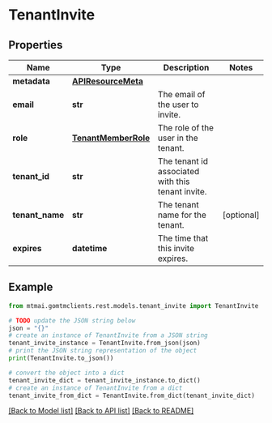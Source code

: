 # TenantInvite


## Properties

Name | Type | Description | Notes
------------ | ------------- | ------------- | -------------
**metadata** | [**APIResourceMeta**](APIResourceMeta.md) |  | 
**email** | **str** | The email of the user to invite. | 
**role** | [**TenantMemberRole**](TenantMemberRole.md) | The role of the user in the tenant. | 
**tenant_id** | **str** | The tenant id associated with this tenant invite. | 
**tenant_name** | **str** | The tenant name for the tenant. | [optional] 
**expires** | **datetime** | The time that this invite expires. | 

## Example

```python
from mtmai.gomtmclients.rest.models.tenant_invite import TenantInvite

# TODO update the JSON string below
json = "{}"
# create an instance of TenantInvite from a JSON string
tenant_invite_instance = TenantInvite.from_json(json)
# print the JSON string representation of the object
print(TenantInvite.to_json())

# convert the object into a dict
tenant_invite_dict = tenant_invite_instance.to_dict()
# create an instance of TenantInvite from a dict
tenant_invite_from_dict = TenantInvite.from_dict(tenant_invite_dict)
```
[[Back to Model list]](../README.md#documentation-for-models) [[Back to API list]](../README.md#documentation-for-api-endpoints) [[Back to README]](../README.md)


